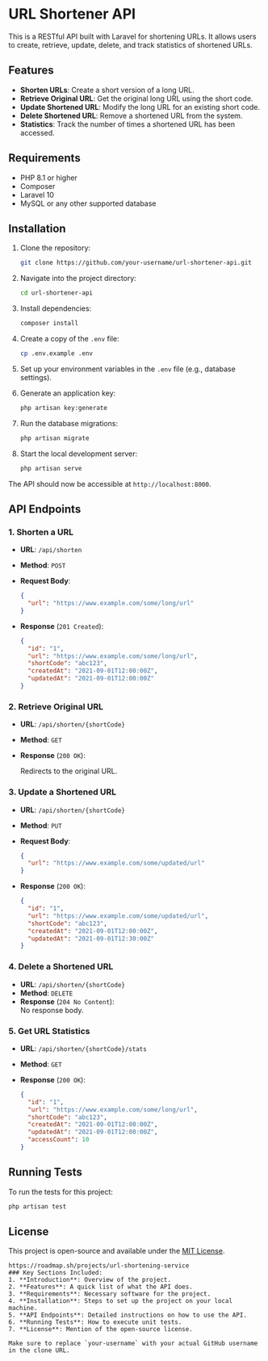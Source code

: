 
# URL Shortener API

This is a RESTful API built with Laravel for shortening URLs. It allows users to create, retrieve, update, delete, and track statistics of shortened URLs.

## Features

- **Shorten URLs**: Create a short version of a long URL.
- **Retrieve Original URL**: Get the original long URL using the short code.
- **Update Shortened URL**: Modify the long URL for an existing short code.
- **Delete Shortened URL**: Remove a shortened URL from the system.
- **Statistics**: Track the number of times a shortened URL has been accessed.

## Requirements

- PHP 8.1 or higher
- Composer
- Laravel 10
- MySQL or any other supported database

## Installation

1. Clone the repository:

   ```bash
   git clone https://github.com/your-username/url-shortener-api.git
   ```

2. Navigate into the project directory:

   ```bash
   cd url-shortener-api
   ```

3. Install dependencies:

   ```bash
   composer install
   ```

4. Create a copy of the `.env` file:

   ```bash
   cp .env.example .env
   ```

5. Set up your environment variables in the `.env` file (e.g., database settings).

6. Generate an application key:

   ```bash
   php artisan key:generate
   ```

7. Run the database migrations:

   ```bash
   php artisan migrate
   ```

8. Start the local development server:

   ```bash
   php artisan serve
   ```

The API should now be accessible at `http://localhost:8000`.

## API Endpoints

### 1. Shorten a URL

- **URL**: `/api/shorten`
- **Method**: `POST`
- **Request Body**:

  ```json
  {
    "url": "https://www.example.com/some/long/url"
  }
  ```

- **Response** (`201 Created`):

  ```json
  {
    "id": "1",
    "url": "https://www.example.com/some/long/url",
    "shortCode": "abc123",
    "createdAt": "2021-09-01T12:00:00Z",
    "updatedAt": "2021-09-01T12:00:00Z"
  }
  ```

### 2. Retrieve Original URL

- **URL**: `/api/shorten/{shortCode}`
- **Method**: `GET`
- **Response** (`200 OK`):

  Redirects to the original URL.

### 3. Update a Shortened URL

- **URL**: `/api/shorten/{shortCode}`
- **Method**: `PUT`
- **Request Body**:

  ```json
  {
    "url": "https://www.example.com/some/updated/url"
  }
  ```

- **Response** (`200 OK`):

  ```json
  {
    "id": "1",
    "url": "https://www.example.com/some/updated/url",
    "shortCode": "abc123",
    "createdAt": "2021-09-01T12:00:00Z",
    "updatedAt": "2021-09-01T12:30:00Z"
  }
  ```

### 4. Delete a Shortened URL

- **URL**: `/api/shorten/{shortCode}`
- **Method**: `DELETE`
- **Response** (`204 No Content`):  
  No response body.

### 5. Get URL Statistics

- **URL**: `/api/shorten/{shortCode}/stats`
- **Method**: `GET`
- **Response** (`200 OK`):

  ```json
  {
    "id": "1",
    "url": "https://www.example.com/some/long/url",
    "shortCode": "abc123",
    "createdAt": "2021-09-01T12:00:00Z",
    "updatedAt": "2021-09-01T12:00:00Z",
    "accessCount": 10
  }
  ```

## Running Tests

To run the tests for this project:

```bash
php artisan test
```

## License

This project is open-source and available under the [MIT License](LICENSE).
```
https://roadmap.sh/projects/url-shortening-service
### Key Sections Included:
1. **Introduction**: Overview of the project.
2. **Features**: A quick list of what the API does.
3. **Requirements**: Necessary software for the project.
4. **Installation**: Steps to set up the project on your local machine.
5. **API Endpoints**: Detailed instructions on how to use the API.
6. **Running Tests**: How to execute unit tests.
7. **License**: Mention of the open-source license.

Make sure to replace `your-username` with your actual GitHub username in the clone URL.
